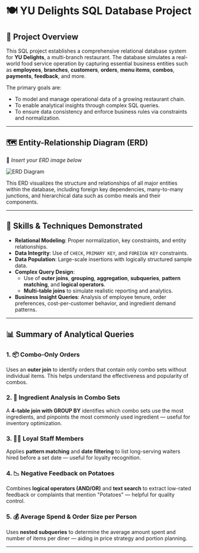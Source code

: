 # 🍽️ YU Delights SQL Database Project

## 📌 Project Overview

This SQL project establishes a comprehensive relational database system for **YU Delights**, a multi-branch restaurant. The database simulates a real-world food service operation by capturing essential business entities such as **employees**, **branches**, **customers**, **orders**, **menu items**, **combos**, **payments**, **feedback**, and more.

The primary goals are:

- To model and manage operational data of a growing restaurant chain.
- To enable analytical insights through complex SQL queries.
- To ensure data consistency and enforce business rules via constraints and normalization.

---

## 🗺️ Entity-Relationship Diagram (ERD)

📎 *Insert your ERD image below*

![ERD Diagram]([path/to/your/erd-diagram.png](https://github.com/WhoCares258/SQL-Restaurant-Database-Project/blob/main/erd.png))

This ERD visualizes the structure and relationships of all major entities within the database, including foreign key dependencies, many-to-many junctions, and hierarchical data such as combo meals and their components.

---

## 🧠 Skills & Techniques Demonstrated

- **Relational Modeling**: Proper normalization, key constraints, and entity relationships.
- **Data Integrity**: Use of `CHECK`, `PRIMARY KEY`, and `FOREIGN KEY` constraints.
- **Data Population**: Large-scale insertions with logically structured sample data.
- **Complex Query Design**:
  - Use of **outer joins**, **grouping**, **aggregation**, **subqueries**, **pattern matching**, and **logical operators**.
  - **Multi-table joins** to simulate realistic reporting and analytics.
- **Business Insight Queries**: Analysis of employee tenure, order preferences, cost-per-customer behavior, and ingredient demand patterns.

---

## 📊 Summary of Analytical Queries

### 1. 📦 Combo-Only Orders  
Uses an **outer join** to identify orders that contain only combo sets without individual items. This helps understand the effectiveness and popularity of combos.

### 2. 🧂 Ingredient Analysis in Combo Sets  
A **4-table join with GROUP BY** identifies which combo sets use the most ingredients, and pinpoints the most commonly used ingredient — useful for inventory optimization.

### 3. 🧑‍🍳 Loyal Staff Members  
Applies **pattern matching** and **date filtering** to list long-serving waiters hired before a set date — useful for loyalty recognition.

### 4. 📉 Negative Feedback on Potatoes  
Combines **logical operators (AND/OR)** and **text search** to extract low-rated feedback or complaints that mention "Potatoes" — helpful for quality control.

### 5. 💰 Average Spend & Order Size per Person  
Uses **nested subqueries** to determine the average amount spent and number of items per diner — aiding in price strategy and portion planning.

---

